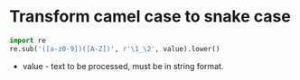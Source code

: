 
# Transform camel case to snake case

```python
import re
re.sub('([a-z0-9])([A-Z])', r'\1_\2', value).lower()
```

- value - text to be processed, must be in string format.
